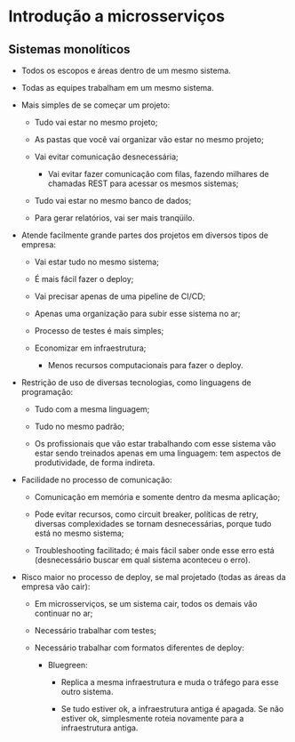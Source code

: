 # Introdução a microsserviços

## Sistemas monolíticos

- Todos os escopos e áreas dentro de um mesmo sistema.

- Todas as equipes trabalham em um mesmo sistema.

- Mais simples de se começar um projeto:
    
    - Tudo vai estar no mesmo projeto;

    - As pastas que você vai organizar vão estar no mesmo projeto;

    - Vai evitar comunicação desnecessária;

        - Vai evitar fazer comunicação com filas, fazendo milhares de chamadas REST para acessar os mesmos sistemas;

    - Tudo vai estar no mesmo banco de dados;

    - Para gerar relatórios, vai ser mais tranqüilo.

- Atende facilmente grande partes dos projetos em diversos tipos de empresa:

    - Vai estar tudo no mesmo sistema;

    - É mais fácil fazer o deploy;

    - Vai precisar apenas de uma pipeline de CI/CD;

    - Apenas uma organização para subir esse sistema no ar;

    - Processo de testes é mais simples;

    - Economizar em infraestrutura;

        - Menos recursos computacionais para fazer o deploy.

- Restrição de uso de diversas tecnologias, como linguagens de programação:

    - Tudo com a mesma linguagem;

    - Tudo no mesmo padrão;

    - Os profissionais que vão estar trabalhando com esse sistema vão estar sendo treinados apenas em uma linguagem: tem aspectos de produtividade, de forma indireta.

- Facilidade no processo de comunicação:

    - Comunicação em memória e somente dentro da mesma aplicação;

    - Pode evitar recursos, como circuit breaker, políticas de retry, diversas complexidades se tornam desnecessárias, porque tudo está no mesmo sistema;

    - Troubleshooting facilitado; é mais fácil saber onde esse erro está (desnecessário buscar em qual sistema aconteceu o erro).

- Risco maior no processo de deploy, se mal projetado (todas as áreas da empresa vão cair):

    - Em microsserviços, se um sistema cair, todos os demais vão continuar no ar;

    - Necessário trabalhar com testes;

    - Necessário trabalhar com formatos diferentes de deploy:

        - Bluegreen:

            - Replica a mesma infraestrutura e muda o tráfego para esse outro sistema.
            
            - Se tudo estiver ok, a infraestrutura antiga é apagada. Se não estiver ok, simplesmente roteia novamente para a infraestrutura antiga.

